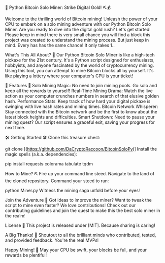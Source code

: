 🚀 Python Bitcoin Solo Miner: Strike Digital Gold! ⛏️💰

Welcome to the thrilling world of Bitcoin mining! Unleash the power of your CPU to embark on a solo mining adventure with our Python Bitcoin Solo Miner. Are you ready to dive into the digital gold rush? Let's get started!  Please keep in mind there is very small chance you will find a block this project was created to understand the mining process.  But just keep in mind.  Every has has the same chance! It only takes 1..

What's This All About? 🤔
Our Python Bitcoin Solo Miner is like a high-tech pickaxe for the 21st century. It's a Python script designed for enthusiasts, hobbyists, and anyone fascinated by the world of cryptocurrency mining. Using this tool, you can attempt to mine Bitcoin blocks all by yourself. It's like playing a lottery where your computer's CPU is your ticket!

🌟 Features 🌟
Solo Mining Magic: No need to join mining pools. Go solo and keep all the rewards to yourself!
Real-Time Mining Drama: Watch the live action as your computer crunches numbers in search of that elusive golden hash.
Performance Stats: Keep track of how hard your digital pickaxe is swinging with live hash rates and mining times.
Bitcoin Network Whisperer: Stay connected with the Bitcoin network and be the first to know about the latest block heights and difficulties.
Smart Shutdown: Need to pause your mining quest? Our script ensures a graceful exit, saving your progress for next time.

🛠️ Getting Started 🛠️
Clone this treasure chest:

git clone [(https://github.com/DaCryptoRaccoon/BitcoinSoloPy)]
Install the magic spells (a.k.a. dependencies):

pip install requests colorama tabulate tqdm

How to Mine? ⛏️
Fire up your command line steed.
Navigate to the land of the cloned repository.
Command your steed to run:

python Miner.py
Witness the mining saga unfold before your eyes!

Join the Adventure 🤝
Got ideas to improve the miner? Want to tweak the script to mine even faster? We love contributions! Check out our contributing guidelines and join the quest to make this the best solo miner in the realm!

License 📜
This project is released under [MIT]. Because sharing is caring!

A Big Thanks! 🎉
Shoutout to all the brilliant minds who contributed, tested, and provided feedback. You're the real MVPs!

Happy Mining! 🎉
May your CPU be swift, your blocks be full, and your rewards be plentiful!
